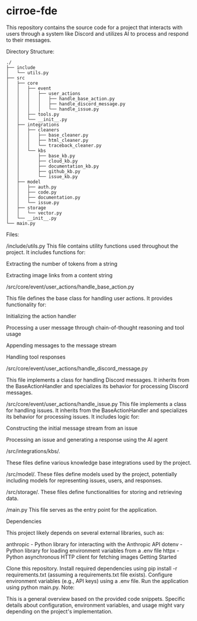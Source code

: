 # cirroe-fde

This repository contains the source code for a project that interacts with users through a system like Discord and utilizes AI to process and respond to their messages.

Directory Structure:
```
./
├── include
│   └── utils.py
├── src
│   ├── core
│   │   ├── event
│   │   │   ├── user_actions
│   │   │   │   ├── handle_base_action.py
│   │   │   │   ├── handle_discord_message.py
│   │   │   │   └── handle_issue.py
│   │   ├── tools.py
│   │   └── __init__.py
│   ├── integrations
│   │   ├── cleaners
│   │   │   ├── base_cleaner.py
│   │   │   ├── html_cleaner.py
│   │   │   └── traceback_cleaner.py
│   │   └── kbs
│   │       ├── base_kb.py
│   │       ├── cloud_kb.py
│   │       ├── documentation_kb.py
│   │       ├── github_kb.py
│   │       └── issue_kb.py
│   ├── model
│   │   ├── auth.py
│   │   ├── code.py
│   │   ├── documentation.py
│   │   └── issue.py
│   ├── storage
│   │   └── vector.py
│   └── __init__.py
└── main.py
```
Files:

/include/utils.py
This file contains utility functions used throughout the project. It includes functions for:

Extracting the number of tokens from a string

Extracting image links from a content string

/src/core/event/user_actions/handle_base_action.py

This file defines the base class for handling user actions. It provides functionality for:

Initializing the action handler

Processing a user message through chain-of-thought reasoning and tool usage

Appending messages to the message stream

Handling tool responses

/src/core/event/user_actions/handle_discord_message.py

This file implements a class for handling Discord messages. It inherits from the BaseActionHandler and specializes its behavior for processing Discord messages.

/src/core/event/user_actions/handle_issue.py
This file implements a class for handling issues. It inherits from the BaseActionHandler and specializes its behavior for processing issues. It includes logic for:

Constructing the initial message stream from an issue

Processing an issue and generating a response using the AI agent

/src/integrations/kbs/.

These files define various knowledge base integrations used by the project.

/src/model/.
These files define models used by the project, potentially including models for representing issues, users, and responses.

/src/storage/.
These files define functionalities for storing and retrieving data.

/main.py
This file serves as the entry point for the application.

Dependencies

This project likely depends on several external libraries, such as:

anthropic - Python library for interacting with the Anthropic API
dotenv - Python library for loading environment variables from a .env file
httpx - Python asynchronous HTTP client for fetching images
Getting Started

Clone this repository.
Install required dependencies using pip install -r requirements.txt (assuming a requirements.txt file exists).
Configure environment variables (e.g., API keys) using a .env file.
Run the application using python main.py.
Note:

This is a general overview based on the provided code snippets. Specific details about configuration, environment variables, and usage might vary depending on the project's implementation.
